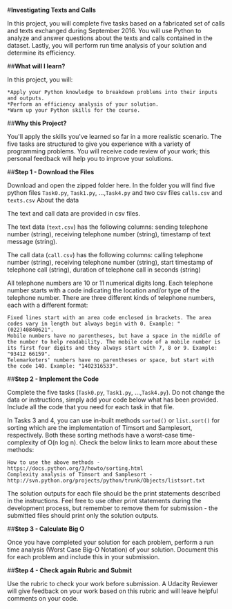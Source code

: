 #<b>Investigating Texts and Calls</b>

In this project, you will complete five tasks based on a fabricated set of calls and texts exchanged during September 2016. You will use Python to analyze and answer questions about the texts and calls contained in the dataset. Lastly, you will perform run time analysis of your solution and determine its efficiency.

##<b>What will I learn?</b>

In this project, you will:

    *Apply your Python knowledge to breakdown problems into their inputs and outputs.
    *Perform an efficiency analysis of your solution.
    *Warm up your Python skills for the course.

##<b>Why this Project?</b>

You'll apply the skills you've learned so far in a more realistic scenario. The five tasks are structured to give you experience with a variety of programming problems. You will receive code review of your work; this personal feedback will help you to improve your solutions.

##<b>Step 1 - Download the Files</b>

Download and open the zipped folder here. In the folder you will find five python files `Task0.py`, `Task1.py`, ...,`Task4.py` and two csv files `calls.csv` and `texts.csv`
About the data

The text and call data are provided in csv files.

The text data (`text.csv`) has the following columns: sending telephone number (string), receiving telephone number (string), timestamp of text message (string).

The call data (`call.csv`) has the following columns: calling telephone number (string), receiving telephone number (string), start timestamp of telephone call (string), duration of telephone call in seconds (string)

All telephone numbers are 10 or 11 numerical digits long. Each telephone number starts with a code indicating the location and/or type of the telephone number. There are three different kinds of telephone numbers, each with a different format:

    Fixed lines start with an area code enclosed in brackets. The area codes vary in length but always begin with 0. Example: "(022)40840621".
    Mobile numbers have no parentheses, but have a space in the middle of the number to help readability. The mobile code of a mobile number is its first four digits and they always start with 7, 8 or 9. Example: "93412 66159".
    Telemarketers' numbers have no parentheses or space, but start with the code 140. Example: "1402316533".

##<b>Step 2 - Implement the Code</b>

Complete the five tasks (`Task0.py`, `Task1.py`, ...,`Task4.py`). Do not change the data or instructions, simply add your code below what has been provided. Include all the code that you need for each task in that file.

In Tasks 3 and 4, you can use in-built methods `sorted()` or `list.sort()` for sorting which are the implementation of Timsort and Samplesort, respectively. Both these sorting methods have a worst-case time-complexity of O(n log n). Check the below links to learn more about these methods:

    How to use the above methods - https://docs.python.org/3/howto/sorting.html
    Complexity analysis of Timsort and Samplesort - http://svn.python.org/projects/python/trunk/Objects/listsort.txt

The solution outputs for each file should be the print statements described in the instructions. Feel free to use other print statements during the development process, but remember to remove them for submission - the submitted files should print only the solution outputs.

##<b>Step 3 - Calculate Big O</b>

Once you have completed your solution for each problem, perform a run time analysis (Worst Case Big-O Notation) of your solution. Document this for each problem and include this in your submission.

##<b>Step 4 - Check again Rubric and Submit</b>

Use the rubric to check your work before submission. A Udacity Reviewer will give feedback on your work based on this rubric and will leave helpful comments on your code. 
